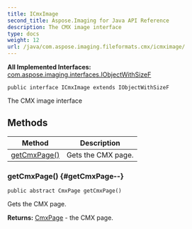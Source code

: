 ```yaml
---
title: ICmxImage
second_title: Aspose.Imaging for Java API Reference
description: The CMX image interface
type: docs
weight: 12
url: /java/com.aspose.imaging.fileformats.cmx/icmximage/
---
```

**All Implemented Interfaces:**
[com.aspose.imaging.interfaces.IObjectWithSizeF](../../com.aspose.imaging.interfaces/iobjectwithsizef)
```
public interface ICmxImage extends IObjectWithSizeF
```

The CMX image interface
## Methods

| Method | Description |
| --- | --- |
| [getCmxPage()](#getCmxPage--) | Gets the CMX page. |
### getCmxPage() {#getCmxPage--}
```
public abstract CmxPage getCmxPage()
```


Gets the CMX page.

**Returns:**
[CmxPage](../../com.aspose.imaging.fileformats.cmx.objectmodel/cmxpage) - the CMX page.
